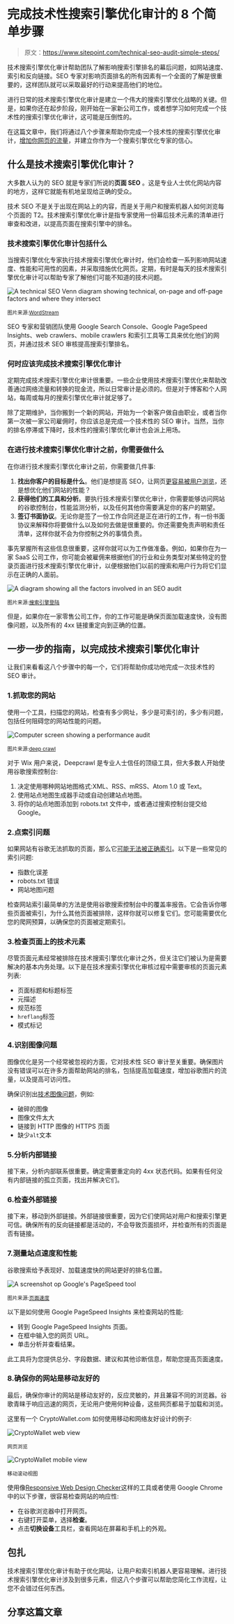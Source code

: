 # 完成技术性搜索引擎优化审计的 8 个简单步骤

> 原文：<https://www.sitepoint.com/technical-seo-audit-simple-steps/>

技术搜索引擎优化审计帮助团队了解影响搜索引擎排名的幕后问题，如网站速度、索引和反向链接。SEO 专家对影响页面排名的所有因素有一个全面的了解是很重要的，这样团队就可以采取最好的行动来提高他们的地位。

进行日常的技术搜索引擎优化审计是建立一个伟大的搜索引擎优化战略的关键。但是，如果你还在起步阶段，刚开始在一家新公司工作，或者想学习如何完成一个技术性的搜索引擎优化审计，这可能是压倒性的。

在这篇文章中，我们将通过八个步骤来帮助你完成一个技术性的搜索引擎优化审计，[增加你网页的流量](https://www.sitepoint.com/increase-web-traffic-using-automation/)，并建立你作为一个搜索引擎优化专家的信心。

## 什么是技术搜索引擎优化审计？

大多数人认为的 SEO 就是专家们所说的**页面 SEO** 。这是专业人士优化网站内容的地方，这样它就能有机地呈现给正确的受众。

技术 SEO 不是关于出现在网站上的内容，而是关于用户和搜索机器人如何浏览每个页面的 T2。技术搜索引擎优化审计是指专家使用一份幕后技术元素的清单进行审查和改进，以提高页面在搜索引擎中的排名。

### 技术搜索引擎优化审计包括什么

当搜索引擎优化专家执行技术搜索引擎优化审计时，他们会检查一系列影响网站速度、性能和可用性的因素，并采取措施优化网页。定期，有时是每天的技术搜索引擎优化审计可以帮助专家了解他们可能不知道的技术问题。

![A technical SEO Venn diagram showing technical, on-page and off-page factors and where they intersect](img/6786bcd3fb438642c5a85728daee2a7d.png)

<small>图片来源:[WordStream](https://www.wordstream.com/blog/ws/2019/05/28/technical-seo)</small>

SEO 专家和营销团队使用 Google Search Console、Google PageSpeed Insights、web crawlers、mobile crawlers 和索引工具等工具来优化他们的网页，并通过技术 SEO 审核提高搜索引擎排名。

### 何时应该完成技术搜索引擎优化审计

定期完成技术搜索引擎优化审计很重要。一些企业使用技术搜索引擎优化来帮助改善通过网络流量和转换的现金流，所以日常审计是必须的。但是对于博客和个人网站，每周或每月的搜索引擎优化审计就足够了。

除了定期维护，当你搬到一个新的网站，开始为一个新客户做自由职业，或者当你第一次被一家公司雇佣时，你应该总是完成一个技术性的 SEO 审计。当然，当你的排名停滞或下降时，技术性的搜索引擎优化审计也会派上用场。

### 在进行技术搜索引擎优化审计之前，你需要做什么

在你进行技术搜索引擎优化审计之前，你需要做几件事:

1.  **找出你客户的目标是什么**。他们是想提高 SEO，让网页[更容易被用户浏览](https://www.sitepoint.com/how-to-improve-user-experience-with-accurate-user-feedback/)，还是想优化他们网站的性能？
2.  **获得他们的工具和分析**。要执行技术搜索引擎优化审计，你需要能够访问网站的谷歌控制台，性能监测分析，以及任何其他你需要满足你的客户的期望。
3.  **签订书面协议**。无论你是签了一份工作合同还是正在进行的工作，有一份书面协议来解释你将要做什么以及如何去做是很重要的。你还需要免责声明和责任清单，这样你就不会为你控制之外的事情负责。

事先掌握所有这些信息很重要，这样你就可以为工作做准备。例如，如果你在为一家 SaaS 公司工作，你可能会被雇佣来根据他们的行业和业务类型对某些特定的登录页面进行技术搜索引擎优化审计，以便根据他们以前的搜索和用户行为将它们显示在正确的人面前。

![A diagram showing all the factors involved in an SEO audit](img/5cf7ba729e8111a8baf1b77ee4be3497.png)

<small>图片来源:[搜索引擎登陆](https://searchengineland.com/technical-seo-audit-what-to-look-for-385213)</small>

但是，如果你在一家零售公司工作，你的工作可能是确保页面加载速度快，没有图像问题，以及所有的 4xx 链接重定向到正确的位置。

## 一步一步的指南，以完成技术搜索引擎优化审计

让我们来看看这八个步骤中的每一个，它们将帮助你成功地完成一次技术性的 SEO 审计。

### 1.抓取您的网站

使用一个工具，扫描您的网站，检查有多少网址，多少是可索引的，多少有问题，包括任何阻碍您的网站性能的问题。

![Computer screen showing a performance audit](img/ac1f26bdf07864869f0aa7ccb5ff5da6.png)

<small>图片来源:[deep crawl](https://www.deepcrawl.com/)</small>

对于 Wix 用户来说，Deepcrawl 是专业人士信任的顶级工具，但大多数人开始使用谷歌搜索控制台:

1.  决定使用哪种网站地图格式:XML、RSS、mRSS、Atom 1.0 或 Text。
2.  使用站点地图生成器手动或自动创建站点地图。
3.  将你的站点地图添加到 robots.txt 文件中，或者通过搜索控制台提交给 Google。

### 2.点索引问题

如果网站有谷歌无法抓取的页面，那么它[可能无法被正确索引](https://www.searchenginejournal.com/11-seo-tips-tricks-to-improve-indexation/288521/)。以下是一些常见的索引问题:

*   指数化误差
*   robots.txt 错误
*   网站地图问题

检查网站索引最简单的方法是使用谷歌搜索控制台中的覆盖率报告。它会告诉你哪些页面被索引，为什么其他页面被排除，这样你就可以修复它们。您可能需要优化您的爬网预算，以确保您的页面被定期索引。

### 3.检查页面上的技术元素

尽管页面元素经常被排除在技术搜索引擎优化审计之外，但关注它们被认为是需要解决的基本内务处理。以下是在技术搜索引擎优化审核过程中需要审核的页面元素列表:

*   页面标题和标题标签
*   元描述
*   规范标签
*   `hreflang`标签
*   模式标记

### 4.识别图像问题

图像优化是另一个经常被忽视的方面，它对技术性 SEO 审计至关重要。确保图片没有错误可以在许多方面帮助网站的排名，包括提高加载速度，增加谷歌图片的流量，以及提高可访问性。

确保识别出[技术图像问题](https://www.sitepoint.com/automatically-optimize-responsive-images-in-gatsby/)，例如:

*   破碎的图像
*   图像文件太大
*   链接到 HTTP 图像的 HTTPS 页面
*   缺少`alt`文本

### 5.分析内部链接

接下来，分析内部联系很重要。确定需要重定向的 4xx 状态代码。如果有任何没有内部链接的孤立页面，找出并解决它们。

### 6.检查外部链接

接下来，移动到外部链接。外部链接很重要，因为它们使网站对用户和搜索引擎更可信。确保所有的反向链接都是活动的，不会导致页面损坏，并检查所有的页面是否有链接。

### 7.测量站点速度和性能

谷歌搜索给予表现好、加载速度快的网站更好的排名位置。

![A screenshot op Google's PageSpeed tool](img/51e099a6d7ce91b8c042686d62750144.png)

<small>图片来源:[页面速度](https://developers.google.com/speedGoogle)</small>

以下是如何使用 Google PageSpeed Insights 来检查网站的性能:

*   转到 Google PageSpeed Insights 页面。
*   在框中输入您的网页 URL。
*   单击分析并查看结果。

此工具将为您提供总分、字段数据、建议和其他诊断信息，帮助您提高页面速度。

### 8.确保你的网站是移动友好的

最后，确保你审计的网站是移动友好的，反应灵敏的，并且兼容不同的浏览器。谷歌青睐于响应迅速的网页，无论用户使用何种设备，这些网页都易于加载和浏览。

这里有一个 CryptoWallet.com 如何使用移动和网络友好设计的例子:

![CryptoWallet web view](img/b2ff4664e21a5a8705c7c555a8f53312.png)

<small>网页浏览</small>

![CryptoWallet mobile view](img/c174de3c1f2aedcae19981d3ce8ca78f.png)

<small>移动滚动视图</small>

使用像[Responsive Web Design Checker](https://responsivedesignchecker.com/)这样的工具或者使用 Google Chrome 中的以下步骤，很容易检查网站的响应性:

*   在谷歌浏览器中打开网页。
*   右键打开菜单，选择**检查**。
*   点击**切换设备**工具栏，查看网站在屏幕和手机上的外观。

## 包扎

技术搜索引擎优化审计有助于优化网站，让用户和索引机器人更容易理解。进行技术搜索引擎优化审计涉及到很多元素，但这八个步骤可以帮助您简化工作流程，让您不会错过任何东西。

## 分享这篇文章